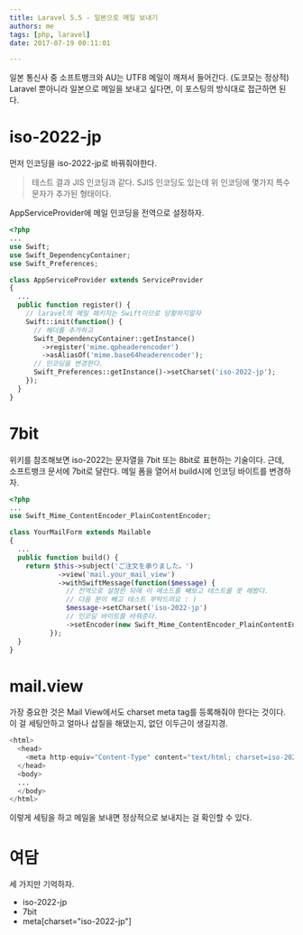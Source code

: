 ```yaml
---
title: Laravel 5.5 - 일본으로 메일 보내기
authors: me
tags: [php, laravel]
date: 2017-07-19 00:11:01

---
```


일본 통신사 중 소프트뱅크와 AU는 UTF8 메일이 깨져서 들어간다. (도코모는 정상적)
Laravel 뿐아니라 일본으로 메일을 보내고 싶다면, 이 포스팅의 방식대로 접근하면 된다.

# iso-2022-jp

먼저 인코딩을 iso-2022-jp로 바꿔줘야한다.

> 테스트 결과 JIS 인코딩과 같다.
> SJIS 인코딩도 있는데 위 인코딩에 몇가지 특수문자가 추가된 형태이다.

AppServiceProvider에 메일 인코딩을 전역으로 설정하자.

```php app/Providers/AppServiceProvider.php
<?php
...
use Swift;
use Swift_DependencyContainer;
use Swift_Preferences;

class AppServiceProvider extends ServiceProvider
{
  ...
  public function register() {
    // laravel의 메일 패키지는 Swift이므로 당황하지말자
    Swift::init(function() {
      // 헤더를 추가하고
      Swift_DependencyContainer::getInstance()
        ->register('mime.qpheaderencoder')
        ->asAliasOf('mime.base64headerencoder');
      // 인코딩을 변경한다.
      Swift_Preferences::getInstance()->setCharset('iso-2022-jp');
    });
  }
}
```

# 7bit

위키를 참조해보면 iso-2022는 문자열을 7bit 또는 8bit로 표현하는 기술이다. 근데, 소프트뱅크 문서에 7bit로 달란다.
메일 폼을 열어서 build시에 인코딩 바이트를 변경하자.

```php app/Mail/YourMailForm.php
<?php
...
use Swift_Mime_ContentEncoder_PlainContentEncoder;

class YourMailForm extends Mailable
{
  ...
  public function build() {
    return $this->subject('ご注文を承りました。')
            ->view('mail.your_mail_view')
            ->withSwiftMessage(function($message) {
              // 전역으로 설정한 뒤에 이 메소드를 빼보고 테스트를 못 해봤다.
              // 다음 분이 빼고 테스트 부탁드려요 : )
              $message->setCharset('iso-2022-jp')
              // 인코딩 바이트를 바꿔준다.
              ->setEncoder(new Swift_Mime_ContentEncoder_PlainContentEncoder('7bit'));
          });
  }
}
```

# mail.view

가장 중요한 것은 Mail View에서도 charset meta tag를 등록해줘야 한다는 것이다.
이 걸 세팅안하고 얼마나 삽질을 해댔는지, 없던 이두근이 생길지경.

```php resources/view/mail/your_mail_view.blade.php
<html>
  <head>
    <meta http-equiv="Content-Type" content="text/html; charset=iso-2022-jp">
  </head>
  <body>
  ...
  </body>
</html>
```

이렇게 세팅을 하고 메일을 보내면 정상적으로 보내지는 걸 확인할 수 있다.

# 여담

세 가지만 기억하자.

- iso-2022-jp
- 7bit
- meta[charset="iso-2022-jp"]
